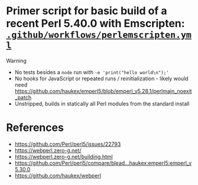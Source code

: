 # Primer script for basic build of a recent Perl 5.40.0 with Emscripten: [`.github/workflows/perlemscripten.yml`](.github/workflows/perlemscripten.yml)
> [!WARNING]
> - No tests besides a `node` run with `-e 'print("hello world\n");'`
> - No hooks for JavaScript or repeated runs / reinitialization - likely would need https://github.com/haukex/emperl5/blob/emperl_v5.28.1/perlmain_noexit_patch
> - Unstripped, builds in statically all Perl modules from the standard install

# References
- https://github.com/Perl/perl5/issues/22793
- https://webperl.zero-g.net/
- https://webperl.zero-g.net/building.html
- https://github.com/Perl/perl5/compare/blead...haukex:emperl5:emperl_v5.30.0
- https://github.com/haukex/webperl
